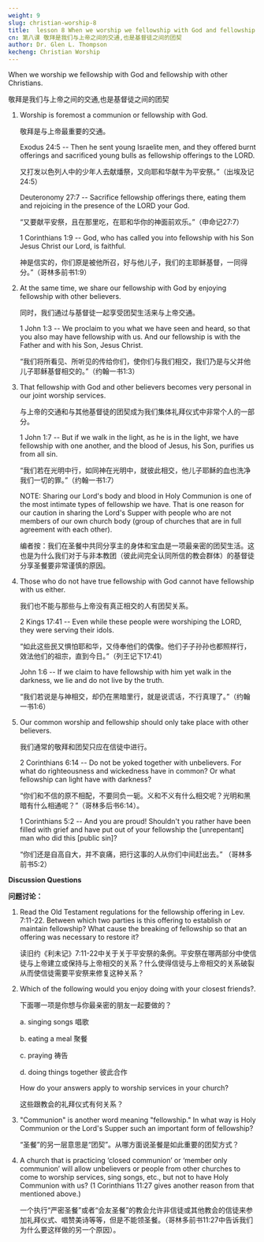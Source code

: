 ```yaml
---
weight: 9
slug: christian-worship-8
title:  lesson 8 When we worship we fellowship with God and fellowship with other Christians
cn: 第八课 敬拜是我们与上帝之间的交通,也是基督徒之间的团契
author: Dr. Glen L. Thompson
kecheng: Christian Worship
---
```



When we worship we fellowship with God and fellowship with other Christians.

敬拜是我们与上帝之间的交通,也是基督徒之间的团契

1. Worship is foremost a communion or fellowship with God.

    敬拜是与上帝最重要的交通。

    Exodus 24:5 -- Then he sent young Israelite men, and they offered burnt offerings and sacrificed young bulls as fellowship offerings to the LORD.

    又打发以色列人中的少年人去献燔祭，又向耶和华献牛为平安祭。”（出埃及记24:5）

    Deuteronomy 27:7 -- Sacrifice fellowship offerings there, eating them and rejoicing in the presence of the LORD your God.

    “又要献平安祭，且在那里吃，在耶和华你的神面前欢乐。”（申命记27:7）

    1 Corinthians 1:9 -- God, who has called you into fellowship with his Son Jesus Christ our Lord, is faithful.

    神是信实的，你们原是被他所召，好与他儿子，我们的主耶稣基督，一同得分。”（哥林多前书1:9）

2. At the same time, we share our fellowship with God by enjoying fellowship with other believers.

    同时，我们通过与基督徒一起享受团契生活来与上帝交通。

    1 John 1:3 -- We proclaim to you what we have seen and heard, so that you also may have fellowship with us. And our fellowship is with the Father and with his Son, Jesus Christ.

    “我们将所看见、所听见的传给你们，使你们与我们相交，我们乃是与父并他儿子耶稣基督相交的。”（约翰一书1:3）

3. That fellowship with God and other believers becomes very personal in our joint worship services.

    与上帝的交通和与其他基督徒的团契成为我们集体礼拜仪式中非常个人的一部分。

    1 John 1:7 -- But if we walk in the light, as he is in the light, we have fellowship with one another, and the blood of Jesus, his Son, purifies us from all sin.

    “我们若在光明中行，如同神在光明中，就彼此相交，他儿子耶稣的血也洗净我们一切的罪。”（约翰一书1:7）

    NOTE: Sharing our Lord's body and blood in Holy Communion is one of the most intimate types of fellowship we have. That is one reason for our caution in sharing the Lord's Supper with people who are not members of our own church body (group of churches that are in full agreement with each other).

    编者按：我们在圣餐中共同分享主的身体和宝血是一项最亲密的团契生活。这也是为什么我们对于与非本教团（彼此间完全认同所信的教会群体）的基督徒分享圣餐要非常谨慎的原因。

4. Those who do not have true fellowship with God cannot have fellowship with us either.

    我们也不能与那些与上帝没有真正相交的人有团契关系。

    2 Kings 17:41 -- Even while these people were worshiping the LORD, they were serving their idols.

    “如此这些民又惧怕耶和华，又侍奉他们的偶像。他们子子孙孙也都照样行，效法他们的祖宗，直到今日。”（列王记下17:41）

    John 1:6 -- If we claim to have fellowship with him yet walk in the darkness, we lie and do not live by the truth.

    “我们若说是与神相交，却仍在黑暗里行，就是说谎话，不行真理了。”（约翰一书1:6）

5. Our common worship and fellowship should only take place with other believers.

    我们通常的敬拜和团契只应在信徒中进行。

    2 Corinthians 6:14 -- Do not be yoked together with unbelievers. For what do righteousness and wickedness have in common? Or what fellowship can light have with darkness?

    “你们和不信的原不相配，不要同负一轭。义和不义有什么相交呢？光明和黑暗有什么相通呢？”（哥林多后书6:14）。

    1 Corinthians 5:2 -- And you are proud! Shouldn't you rather have been filled with grief and have put out of your fellowship the [unrepentant] man who did this [public sin]?

    “你们还是自高自大，并不哀痛，把行这事的人从你们中间赶出去。” （哥林多前书5:2）

**Discussion Questions**

**问题讨论：**

1. Read the Old Testament regulations for the fellowship offering in Lev. 7:11-22. Between which two parties is this offering to establish or maintain fellowship? What cause the breaking of fellowship so that an offering was necessary to restore it?

    读旧约《利未记》7:11-22中关于关于平安祭的条例。平安祭在哪两部分中使信徒与上帝建立或保持与上帝相交的关系？什么使得信徒与上帝相交的关系破裂从而使信徒需要平安祭来修复这种关系？

2. Which of the following would you enjoy doing with your closest friends?.

    下面哪一项是你想与你最亲密的朋友一起要做的？

    a. singing songs 唱歌

    b. eating a meal 聚餐

    c. praying 祷告

    d. doing things together 彼此合作

    How do your answers apply to worship services in your church?

    这些跟教会的礼拜仪式有何关系？

3. "Communion" is another word meaning "fellowship." In what way is Holy Communion or the Lord's Supper such an important form of fellowship?

    “圣餐”的另一层意思是“团契”。从哪方面说圣餐是如此重要的团契方式？

4. A church that is practicing ‘closed communion’ or ‘member only communion’ will allow unbelievers or people from other churches to come to worship services, sing songs, etc., but not to have Holy Communion with us? (1 Corinthians 11:27 gives another reason from that mentioned above.)

    一个执行“严密圣餐”或者“会友圣餐”的教会允许非信徒或其他教会的信徒来参加礼拜仪式、唱赞美诗等等，但是不能领圣餐。（哥林多前书11:27中告诉我们为什么要这样做的另一个原因）。
